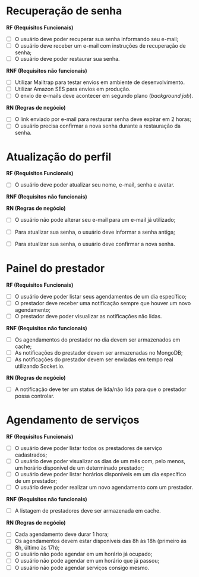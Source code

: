 # Recuperação de senha

**RF (Requisitos Funcionais)**

- [ ] O usuário deve poder recuperar sua senha informando seu e-mail;
- [ ] O usuário deve receber um e-mail com instruções de recuperação de senha;
- [ ] O usuário deve poder restaurar sua senha.

**RNF (Requisitos não funcionais)**

- [ ] Utilizar Mailtrap para testar envios em ambiente de desenvolvimento.
- [ ] Utilizar Amazon SES para envios em produção.
- [ ] O envio de e-mails deve acontecer em segundo plano (_background job_).

**RN (Regras de negócio)**

- [ ] O link enviado por e-mail para restaurar senha deve expirar em 2 horas;
- [ ] O usuário precisa confirmar a nova senha durante a restauração da senha.

# Atualização do perfil

**RF (Requisitos Funcionais)**

- [ ] O usuário deve poder atualizar seu nome, e-mail, senha e avatar.

**RNF (Requisitos não funcionais)**



**RN (Regras de negócio)**

- [ ] O usuário não pode alterar seu e-mail para um e-mail já utilizado;
- [ ] Para atualizar sua senha, o usuário deve informar a senha antiga;
- [ ] Para atualizar sua senha, o usuário deve confirmar a nova senha.


# Painel do prestador

**RF (Requisitos Funcionais)**

- [ ] O usuário deve poder listar seus agendamentos de um dia específico;
- [ ] O prestador deve receber uma notificação sempre que houver um novo agendamento;
- [ ] O prestador deve poder visualizar as notificações não lidas.

**RNF (Requisitos não funcionais)**

- [ ] Os agendamentos do prestador no dia devem ser armazenados em cache;
- [ ] As notificações do prestador devem ser armazenadas no MongoDB;
- [ ] As notificações do prestador devem ser enviadas em tempo real utilizando Socket.io.

**RN (Regras de negócio)**

- [ ] A notificação deve ter um status de lida/não lida para que o prestador possa controlar.

# Agendamento de serviços

**RF (Requisitos Funcionais)**

- [ ] O usuário deve poder listar todos os prestadores de serviço cadastrados;
- [ ] O usuário deve poder visualizar os dias de um mês com, pelo menos, um horário disponível de um determinado prestador;
- [ ] O usuário deve poder listar horários disponíveis em um dia específico de um prestador;
- [ ] O usuário deve poder realizar um novo agendamento com um prestador.

**RNF (Requisitos não funcionais)**

- [ ] A listagem de prestadores deve ser armazenada em cache.

**RN (Regras de negócio)**

- [ ] Cada agendamento deve durar 1 hora;
- [ ] Os agendamentos devem estar disponíveis das 8h às 18h (primeiro às 8h, último às 17h);
- [ ] O usuário não pode agendar em um horário já ocupado;
- [ ] O usuário não pode agendar em um horário que já passou;
- [ ] O usuário não pode agendar serviços consigo mesmo.
